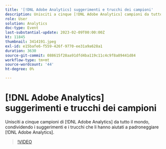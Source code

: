 ```yaml
---
title: '[!DNL Adobe Analytics] suggerimenti e trucchi dei campioni'
description: Unisciti a cinque [!DNL Adobe Analytics] campioni da tutto il mondo mentre condividono i suggerimenti e i trucchi che li hanno aiutati a padroneggiare [!DNL Adobe Analytics].
role: User
solution: Analytics
doc-type: Event
last-substantial-update: 2023-02-09T00:00:00Z
kt: 11845
thumbnail: 3414191.jpeg
exl-id: e15bafe6-f559-426f-9770-ee31a9a628a1
duration: 3630
source-git-commit: 088615f28aa91dfd4ba119c11c4c9f8a89441d84
workflow-type: tm+mt
source-wordcount: '44'
ht-degree: 0%

---
```


# [!DNL Adobe Analytics] suggerimenti e trucchi dei campioni

Unisciti a cinque campioni di [!DNL Adobe Analytics] da tutto il mondo, condividendo i suggerimenti e i trucchi che li hanno aiutati a padroneggiare [!DNL Adobe Analytics].

>[!VIDEO](https://video.tv.adobe.com/v/3414191/?quality=12&learn=on)
